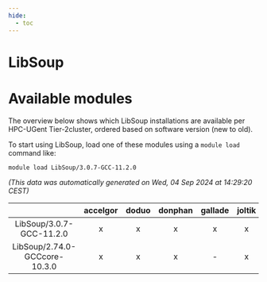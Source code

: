 ```yaml
---
hide:
  - toc
---
```


LibSoup
=======

# Available modules


The overview below shows which LibSoup installations are available per HPC-UGent Tier-2cluster, ordered based on software version (new to old).

To start using LibSoup, load one of these modules using a `module load` command like:

```shell
module load LibSoup/3.0.7-GCC-11.2.0
```

*(This data was automatically generated on Wed, 04 Sep 2024 at 14:29:20 CEST)*  

| |accelgor|doduo|donphan|gallade|joltik|shinx|skitty|
| :---: | :---: | :---: | :---: | :---: | :---: | :---: | :---: |
|LibSoup/3.0.7-GCC-11.2.0|x|x|x|x|x|-|x|
|LibSoup/2.74.0-GCCcore-10.3.0|x|x|x|-|x|-|x|

